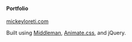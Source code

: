 #### Portfolio
[mickeyloreti.com](http://www.mickeyloreti.com)

<p>
  Built using <a href="https://middlemanapp.com/">Middleman</a>, <a href="https://github.com/daneden/animate.css">Animate.css</a>, and jQuery.
</p>
